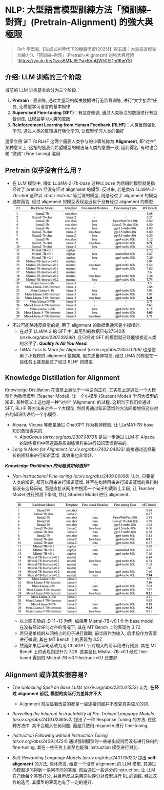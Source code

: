 # NLP: 大型語言模型訓練方法「預訓練–對齊」(Pretrain-Alignment) 的強大與極限

> Ref:  李宏毅,【生成式AI時代下的機器學習(2025)】第五講：大型語言模型訓練方法「預訓練–對齊」(Pretrain-Alignment) 的強大與極限 (https://youtu.be/Ozos6M1JtIE?si=BonQW50Ef1m1KmYS)

## 介绍: LLM 训练的三个阶段

当前的 LLM 训练基本会分为三个阶段：
1. **Pretrain**：预训练, 通过大量网络爬虫数据进行无监督训练, 进行“文字接龙”任务, 让模型学习语言的基本规律
2. **Supervised Fine-tuning (SFT)**：有监督微调, 通过人类标注的数据进行有监督训练, 让模型学习人类的意图
3. **Reinforcement Learning from Human Feedback (RLHF)**：人类反馈强化学习, 通过人类的反馈进行强化学习, 让模型学习人类的偏好

通常会将 SFT 和 RLHF 这两个需要人类参与的步骤统称为 **Alignment**, 即“对齐”.  某种意义上, 这指的是我们希望模型的输出与人类的意图一致, 因此得名. 有时也会和 “微调” (Fine-tuning) 混用.

## Pretrain 似乎没有什么用 ?

- 在 LLM 模型中, 诸如 *LLaMA-2-7b-base* 这种以 *base* 为后缀的模型就是指经过了 pretrain 但没有经过 alignment 的模型. 反过来, 若是类似 *LLaMA-2-7b-chat* 这种以 *chat* / *instruct* 等后缀的模型, 则是经过了 alignment 的模型.  
- 通常而言, 经过 alignment 的模型表现会远优于没有经过 alignment 的模型. 
    ![arxiv.org/abs/2409.00096 LLMs 在 MT Bench 的表现得分, 经过alignment的模型得分明显更高](https://raw.githubusercontent.com/By-Xin/Blog-figs/main/20250404142658.png)
- 不过可能略违反直觉的是, 用于 alignment 的数据集通常是小规模的. 
  - 在对于 LLaMA 2 的 SFT 中, 其用到的数据只有27540条 (*arxiv.org/abs/2307.09288*). 且只经过 SFT 的模型就已经能够接近人类的水平了. ***Quality Is All You Need.***
  - *LIMA: Less Is More for Alignment (arxiv.org/abs/2305.11206)* 也是使用了小规模的 alignment 数据集, 但其质量非常高, 经过 LIMA 的模型在一些任务上甚至超过了经过 RLHF 的模型.


## Knowledge Distillation for Alignment

Knowledge Distillation 在直觉上类似于一种逆向工程, 其实质上是通过一个大模型作为教师模型 (Teacher Model), 让一个小模型 (Student Model) 学习大模型的知识. 某种意义上这也是一种“对齐” (Alignment) 的过程. 这相当于我们会通过 SFT, RLHF 等方法来对齐一个大模型, 然后再通过知识蒸馏的方法间接地将这些对齐的知识传递给一个小模型.
- Alpaca, Vicuna 等都是通过 ChatGPT 作为教师模型, 让 LLaMA1-7B-base 知识蒸馏得来的. 
  - *AlpaGasus (arxiv.org/abs/2307.08701)* 是进一步通过 LLM 在 Alpaca 的训练资料中筛选高品质训练资料来进行知识蒸馏得来的. 
- *Long Is More for Alignment (arxiv.org/abs/2402.04833)* 直接通过选择最长的资料来进行知识蒸馏, 其效果也非常好.

***Knowledge Distillation 的问题该如何选择?***

- *Non-instructional Fine-tuning (arxiv.org/abs/2409.00096)* 认为, 只要是人类的知识, 都可以用来进行知识蒸馏. 甚至在构建用来进行知识蒸馏的资料时都没有选择问句, 而是直接从网络中搜索一个句子的截取上半段, 让 Teacher Model 进行预测下半句, 并让 Student Model 进行 alignment.
    ![LLM 在 MT Bench 的表现得分 (Non-instructional Fine-tuning)](https://raw.githubusercontent.com/By-Xin/Blog-figs/main/20250404150743.png)
    - 以上图实验的 ID 11~13 为例. 如果用 Mistral-7B-v0.1 作为 base model. 在没有经过任何对齐的情况下, 其在 MT Bench 上的表现为 3.73. 
    - 若只是单纯的从网络上的句子进行截取, 前半段作为输入, 后半段作为答案进行微调, 其在 MT Bench 上的表现为 3.57. 
    - 然而如果后半句话改为用 ChatGPT 针对输入的前半段进行预测, 其在 MT Bench 上的表现则提升为 7.29. 这甚至比 Mistral-7B-v0.1 经过 fine-tuned 得到的 Mistral-7B-v0.1-Instruct-v0.1 还要好.

## Alignment 或许其实很容易?

- *The Unlocking Spell on Base LLMs (arxiv.org/abs/2312.01552*) 认为, **在经过 alignment 前后, 模型的实际行为差异并不大**
  - Alignment 前后显著改变的都是一些连接词或并不改变真实语义的词.

- *Revealing the Inherent Instructability of Pre-Trained Language Models (arxiv.org/abs/2410.02465v2)* 提出了一种 Response Tuning 的方法. 在这种方法中, 其不会输入任何问题, 而是只使用 response 进行 fine-tuning. 
- *Instruction Following without Instruction Tuning (arxiv.org/abs/2409.14254)* 通过强制模型的一些输出规则而没有进行任何的 fine-tuning, 其在一些任务上甚至也能和 instruction 模型进行对比.

- *Self-Rewarding Language Models (arxiv.org/abs/2401.10020)* 提出 **self-alignment** 的方法. 具体而言, 给定一个没有 alignment 的 LLM 模型, 其通过向模型提问得到一系列不同的答案, 然后通过一些评分的instruction, 让 LLM 自己给每个答案打分, 并且再反过来用这些评分对模型进行 RL 的训练. 经过这样的迭代, 其模型的表现也有了一定的提升. 
  
